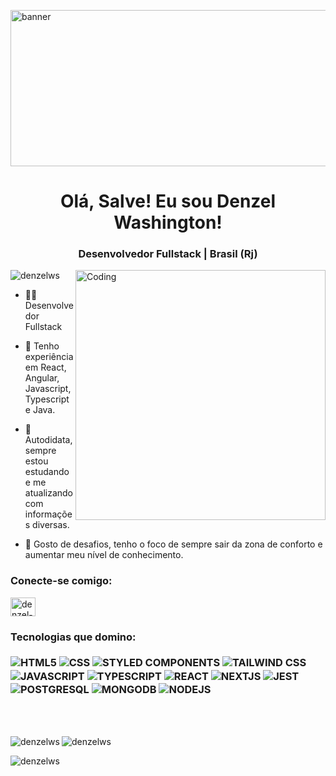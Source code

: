 <img src='https://www.digitaland.tv/wp-content/uploads/2016/03/banner_developer-.jpg' alt="banner" width='1050' height='250'></img>


<h1 align="center">Olá, Salve! Eu sou Denzel Washington!</h1>
<h3 align="center"> Desenvolvedor Fullstack | Brasil (Rj)</h3>

<img src="https://cdn.dribbble.com/users/1708816/screenshots/15637256/media/f9826f0af8a49462f048262a8502035b.gif" alt="Coding" width='400' align='right'></img>

<p align="left"> <img src="https://komarev.com/ghpvc/?username=denzelws&label=Profile%20views&color=0e75b6&style=flat" alt="denzelws"/> </p>

- 🐱‍👤 Desenvolvedor Fullstack

- 🧐 Tenho experiência em React, Angular, Javascript, Typescript e Java.

- 🧠 Autodidata, sempre estou estudando e me atualizando com informações diversas.

- 🦾 Gosto de desafios, tenho o foco de sempre sair da zona de conforto e aumentar meu nível de conhecimento. 

<h3 align="left">Conecte-se comigo:</h3>
<p align="left">
<a href="https://linkedin.com/in/denzel-washington-587730185" target="blank"><img align="center" src="https://raw.githubusercontent.com/rahuldkjain/github-profile-readme-generator/master/src/images/icons/Social/linked-in-alt.svg" alt="denzel-washington-587730185" height="30" width="40" /></a>
</p>

<h3 align="left">Tecnologias que domino: 
<br><br>
<img align="center" alt="HTML5"
src="https://img.shields.io/badge/HTML5-E34F26?style=for-the-badge&logo=html5&logoColor=white">
<img align="center" alt="CSS"
src="https://img.shields.io/badge/CSS-239120?&style=for-the-badge&logo=css3&logoColor=white">
<img align="center" alt="STYLED COMPONENTS"
src="https://img.shields.io/badge/styled--components-DB7093?style=for-the-badge&logo=styled-components&logoColor=white">
<img align="center" alt="TAILWIND CSS"
src="https://img.shields.io/badge/Tailwind_CSS-38B2AC?style=for-the-badge&logo=tailwind-css&logoColor=white">
<img align="center" alt="JAVASCRIPT"
src="https://img.shields.io/badge/JavaScript-323330?style=for-the-badge&logo=javascript&logoColor=F7DF1E">
<img align="center" alt="TYPESCRIPT"
src="https://img.shields.io/badge/TypeScript-007ACC?style=for-the-badge&logo=typescript&logoColor=white">
<img align="center" alt="REACT"
src="https://img.shields.io/badge/React-20232A?style=for-the-badge&logo=react&logoColor=61DAFB">
<img align="center" alt="NEXTJS"
src="https://img.shields.io/badge/Next.js-000000.svg?style=for-the-badge&logo=nextdotjs&logoColor=white">
<img align="center" alt="JEST"
src="https://img.shields.io/badge/Jest-323330?style=for-the-badge&logo=Jest&logoColor=white">
<img align="center" alt="POSTGRESQL"
src="https://img.shields.io/badge/PostgreSQL-316192?style=for-the-badge&logo=postgresql&logoColor=white">
<img align="center" alt="MONGODB"
src="https://img.shields.io/badge/MongoDB-4EA94B?style=for-the-badge&logo=mongodb&logoColor=white">
<img align="center" alt="NODEJS"
src="https://img.shields.io/badge/Node.js-339933.svg?style=for-the-badge&logo=nodedotjs&logoColor=white">
  </h3>

<br><br>

<p><img align="left" src="https://github-readme-stats.vercel.app/api/top-langs?username=denzelws&theme=nightowl&show_icons=true&locale=en&layout=compact" alt="denzelws" /></p>

<p>&nbsp;<img align="left" src="https://github-readme-stats.vercel.app/api?username=denzelws&theme=nightowl&show_icons=true&locale=en" alt="denzelws" /></p>

<p><img align="left" src="https://github-readme-streak-stats.herokuapp.com/?user=denzelws&theme=nightowl&" alt="denzelws" /></p>

